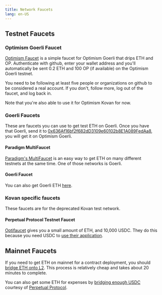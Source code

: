 ```yaml
---
title: Network Faucets 
lang: en-US
---
```


## Testnet Faucets

### Optimism Goerli Faucet

[Optimism Faucet](https://optimismfaucet.xyz/) is a simple faucet for Optimism Goerli that drips ETH and OP. 
Authenticate with github, enter your wallet address and you'll automatically be sent 0.2 ETH and 100 OP (if available) on the Optimism Goerli testnet.

You need to be following at least five people or organizations on github to be considered a real account. If you don't, follow more, log out of the faucet, and log back in.

Note that you're also able to use it for Optimism Kovan for now.

### Goerli Faucets

These are faucets you can use to get test ETH on Goerli. 
Once you have that Goerli, send it to [0x636Af16bf2f682dD3109e60102b8E1A089FedAa8](https://goerli.etherscan.io/address/0x636Af16bf2f682dD3109e60102b8E1A089FedAa8), you will get it on Optimism Goerli.

#### Paradigm MultiFaucet

[Paradigm's MultiFaucet](https://faucet.paradigm.xyz/) is an easy way to get ETH on many different testnets at the same time.
One of those networks is Goerli.

#### Goerli Faucet

You can also get Goerli ETH [here](https://goerlifaucet.com/).


### Kovan specific faucets

These faucets are for the deprecated Kovan test network.

#### Perpetual Protocol Testnet Faucet

[Optifaucet](https://kovan.optifaucet.com/) gives you a small amount of ETH, and 10,000 USDC. 
They do this because you need USDC to [use their application](https://testnet.perp.exchange/).


## Mainnet Faucets

If you need to get ETH on mainnet for a contract deployment, you should [bridge ETH onto L2](https://gateway.optimism.io/).
This process is relatively cheap and takes about 20 minutes to complete.

You can also get some ETH for expenses by [bridging enough USDC](https://optifaucet.com/) courtesy of [Perpetual Protocol](https://perp.com/).
